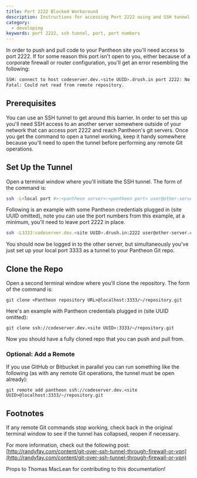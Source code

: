 ```yaml
---
title: Port 2222 Blocked Workaround
description: Instructions for accessing Port 2222 using and SSH tunnel on your Pantheon site.
category:
  - developing
keywords: port 2222, ssh tunnel, port, port numbers
---
```

In order to push and pull code to your Pantheon site you'll need access to port 2222. If for some reason this port isn't open to you, either because of a corporate firewall or router configuration, you'll get an error resembling the following:
```bash
SSH: connect to host codeserver.dev.<site UUID>.drush.in port 2222: No route to host
Fatal: Could not read from remote repository.
```
## Prerequisites

You can use an SSH tunnel to get around this barrier. In order to set this up you'll need SSH access to an another server somewhere outside of your network that can access port 2222 and reach Pantheon's git servers. Once you get the command to open a tunnel working, keep it handy somewhere because you'll need to open the tunnel before performing any remote Git operations.

## Set Up the Tunnel

Open a terminal window where you'll initiate the SSH tunnel. The form of the command is:
```bash
ssh -L<local port #>:<pantheon server>:<pantheon port> user@other-server.com
```
Following is an example with some Pantheon credentials plugged in (site UUID omitted), note you can use the port numbers from this example, at a minimum, you'll need to leave port 2222 in place.
```bash
ssh -L3333:codeserver.dev.<site UUID>.drush.in:2222 user@other-server.com
```
You should now be logged in to the other server, but simultaneously you've just set up your local port 3333 as a tunnel to your Pantheon Git repo.

## Clone the Repo

Open a second terminal window where you'll clone the repository. The form of the command is:

    git clone <Pantheon repository URL>@localhost:3333/~/repository.git

Here's an example with Pantheon credentials plugged in (site UUID omitted):

    git clone ssh://codeserver.dev.<site UUID>:3333/~/repository.git

Now you should have a fully cloned repo that you can push and pull from.

### Optional: Add a Remote

If you use GitHub or Bitbucket in parallel you can run something like the following (as with any remote Git operations, the tunnel must be open already):

    git remote add pantheon ssh://codeserver.dev.<site UUID>@localhost:3333/~/repository.git

## Footnotes

If any remote Git commands stop working, check back in the original terminal window to see if the tunnel has collapsed, reopen if necessary.

For more information, check out the following post:  
 [http://randyfay.com/content/git-over-ssh-tunnel-through-firewall-or-vpn](http://randyfay.com/content/git-over-ssh-tunnel-through-firewall-or-vpn)

Props to Thomas MacLean for contributing to this documentation!
